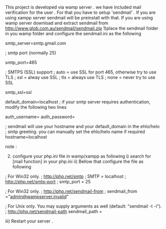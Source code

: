 This project is developed via wamp server .
we have included mail verification for the user . For that you have to setup 'sendmail' .
If you are using xampp server sendmail will be preinstall with that.
If you are using wamp server download and extract sendmail from http://www.glob.com.au/sendmail/sendmail.zip
1)place the sendmail folder in you wamp folder and configure the sendmail.ini as the following


smtp_server=smtp.gmail.com

; smtp port (normally 25)

smtp_port=465

; SMTPS (SSL) support
;   auto = use SSL for port 465, otherwise try to use TLS
;   ssl  = alway use SSL
;   tls  = always use TLS
;   none = never try to use SSL

smtp_ssl=ssl

default_domain=localhost <!-- (if you have differnt, domain enter your domain)  -->
; if your smtp server requires authentication, modify the following two lines

auth_username=<!-- your email id -->
auth_password=<!-- your email password -->




; sendmail will use your hostname and your default_domain in the ehlo/helo
; smtp greeting.  you can manually set the ehlo/helo name if required
hostname=localhost<!--  (if you are using different domain change hostname according to that) -->

note : 

2) configure your php.ini file in wamp/xampp as following 
i) search for [mail function] in your php.ini 
ii) Bellow that configure the file as following

; For Win32 only.
; http://php.net/smtp
; SMTP = localhost
; http://php.net/smtp-port
; smtp_port = 25

; For Win32 only.
; http://php.net/sendmail-from
; sendmail_from ="admin@wampserver.invalid"

; For Unix only.  You may supply arguments as well (default: "sendmail -t -i").
; http://php.net/sendmail-path
sendmail_path =<!-- "D:\wamp64\sendmail\sendmail.exe -t -i" (the path should be your sendmail.exe file's path)-->

iii) Restart your server .




